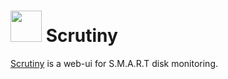 # <img src="https://raw.githubusercontent.com/AnalogJ/scrutiny/master/webapp/frontend/src/assets/images/logo/scrutiny-logo-dark.png" width="50" height="50"> Scrutiny

[Scrutiny](https://github.com/AnalogJ/scrutiny) is a web-ui for S.M.A.R.T disk monitoring.
